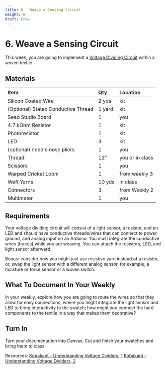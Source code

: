 ```yaml
---
title: 6 - Weave a Sensing Circuit
weight: 6
draft: true
---
```

# 6. Weave a Sensing Circuit

This week, you are going to implement a [Voltage Dividing Circuit](https://learn.sparkfun.com/tutorials/voltage-dividers/all) within a woven textile. 

## Materials
| Item | Qty  | Location
| :--- | :--- | :-- |
| Silicon Coated Wire | 2 yds | kit
| (Optional) Statex Conductive Thread | 1 yard  | kit
| Seed Studio Board | 1 | you
| 4.7 kOhm Resistor | 1 | kit
| Photoresistor | 1 | kit
| LED | 3 | kit
| (optional) needle nose pliers | 1 | you
| Thread | 12" | you or in class
| Scissors | 1 | you
| Warped Cricket Loom | 1 | from weekly 3
| Weft Yarns | 10 yds | in class
| Connectors | 3 | from Weekly 2
| Multimeter | 1 | you


## Requirements
Your voltage dividing circuit will consist of a light sensor, a resistor, and an LED and should have conductive threads/wires that can connect to power, ground, and analog input on an Arduino. You must integrate the conductive wires (traces) while you are weaving. You can attach the resistors, LED, and light sensor afterward.

Bonus: consider how you might just use resistive yarn instead of a resistor, or, swap the light sensor with a different analog sensor, for example, a moisture or force sensor or a woven switch. 

## What To Document In Your Weekly
In your weekly, explore how you are going to route the wires so that they allow for easy connections; where you might integrate the light sensor and LED to bring interactivity to the swatch; how might you connect the hard components to the textile in a way that makes them decorative?  

## Turn In
Turn your documentation into Canvas. Cut and finish your swatches and bring them to class.

Resources: 
[Kobakant - Understanding Voltage Dividers, 1](https://www.kobakant.at/DIY/?p=8649)
[Kobakant - Understanding Voltage Dividers, 2](https://www.kobakant.at/DIY/?p=6102)






